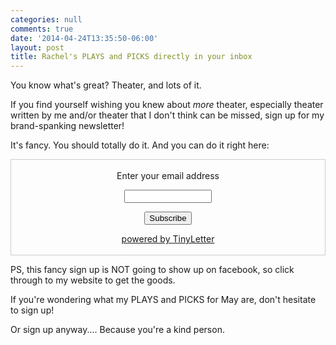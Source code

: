 ```yaml
---
categories: null
comments: true
date: '2014-04-24T13:35:50-06:00'
layout: post
title: Rachel's PLAYS and PICKS directly in your inbox
---
```


You know what's great? Theater, and lots of it.

If you find yourself wishing you knew about *more* theater, especially theater written by me and/or theater that I don't think can be missed, sign up for my brand-spanking newsletter!

It's fancy. You should totally do it. And you can do it right here:

<form style="border:1px solid #ccc;padding:3px;text-align:center;" action="https://tinyletter.com/rachelbublitz" method="post" target="popupwindow" onsubmit="window.open('https://tinyletter.com/rachelbublitz', 'popupwindow', 'scrollbars=yes,width=800,height=600');return true"><p><label for="tlemail">Enter your email address</label></p><p><input type="text" style="width:140px" name="email" id="tlemail" /></p><input type="hidden" value="1" name="embed"/><input type="submit" value="Subscribe" /><p><a href="https://tinyletter.com" target="_blank">powered by TinyLetter</a></p></form>

PS, this fancy sign up is NOT going to show up on facebook, so click through to my website to get the goods.

If you're wondering what my PLAYS and PICKS for May are, don't hesitate to sign up!

Or sign up anyway.... Because you're a kind person.